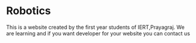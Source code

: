 # Robotics
This is a website created by the first year students of IERT,Prayagraj. We are learning and if you want developer for your website you can contact us
